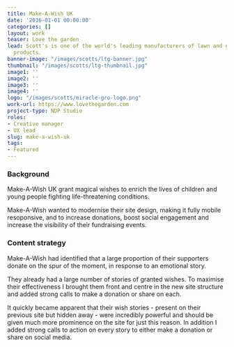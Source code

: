 ```yaml
---
title: Make-A-Wish UK
date: '2016-01-01 00:00:00'
categories: []
layout: work
teaser: Love the garden
lead: Scott's is one of the world's leading manufacturers of lawn and garden care
  products.
banner-image: "/images/scotts/ltg-banner.jpg"
thumbnail: "/images/scotts/ltg-thumbnail.jpg"
image1: ''
image2: ''
image3: ''
image4: ''
logo: "/images/scotts/miracle-gro-logo.png"
work-url: https://www.lovethegarden.com
project-type: NDP Studio
roles:
- Creative manager
- UX lead
slug: make-a-wish-uk
tags:
- Featured
---
```

### Background

Make-A-Wish UK grant magical wishes to enrich the lives of children and young people fighting life-threatening conditions.

Make-A-Wish wanted to modernise their site design, making it fully mobile resoponsive, and to increase donations, boost social engagement and increase the visibility of their fundraising events.

### Content strategy

Make-A-Wish had identified that a large proportion of their supporters donate on the spur of the moment, in response to an emotional story. 

They already had a large number of stories of granted wishes. To maximise their effectiveness I brought them front and centre in the new site structure and added strong calls to make a donation or share on each.

It quickly became apparent that their wish stories - present on their previous site but hidden away - were incredibly powerful and should be given much more prominence on the site for just this reason. In addition I added strong calls to action on every story to either make a donation or share on social media.

